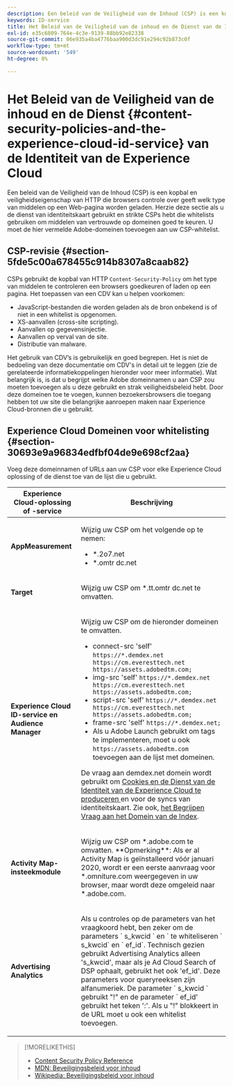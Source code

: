 ```yaml
---
description: Een beleid van de Veiligheid van de Inhoud (CSP) is een kopbal en veiligheidseigenschap van HTTP die browsers controle over geeft welk type van middelen op een Web-pagina worden geladen. Herzie deze sectie als u de dienst van identiteitskaart gebruikt en strikte CSPs hebt die whitelists gebruiken om middelen van vertrouwde op domeinen goed te keuren. U moet de hier vermelde Adobe-domeinen toevoegen aan uw CSP-whitelist.
keywords: ID-service
title: Het Beleid van de Veiligheid van de inhoud en de Dienst van de Identiteit van de Experience Cloud
exl-id: e35c6809-764e-4c3e-9139-88bb92e82338
source-git-commit: 06e935a4ba4776baa900d3dc91e294c92b873c0f
workflow-type: tm+mt
source-wordcount: '549'
ht-degree: 0%

---
```


# Het Beleid van de Veiligheid van de inhoud en de Dienst {#content-security-policies-and-the-experience-cloud-id-service} van de Identiteit van de Experience Cloud

Een beleid van de Veiligheid van de Inhoud (CSP) is een kopbal en veiligheidseigenschap van HTTP die browsers controle over geeft welk type van middelen op een Web-pagina worden geladen. Herzie deze sectie als u de dienst van identiteitskaart gebruikt en strikte CSPs hebt die whitelists gebruiken om middelen van vertrouwde op domeinen goed te keuren. U moet de hier vermelde Adobe-domeinen toevoegen aan uw CSP-whitelist.

## CSP-revisie {#section-5fde5c00a678455c914b8307a8caab82}

CSPs gebruikt de kopbal van HTTP `Content-Security-Policy` om het type van middelen te controleren een browsers goedkeuren of laden op een pagina. Het toepassen van een CDV kan u helpen voorkomen:

* JavaScript-bestanden die worden geladen als de bron onbekend is of niet in een whitelist is opgenomen.
* XS-aanvallen (cross-site scripting).
* Aanvallen op gegevensinjectie.
* Aanvallen op verval van de site.
* Distributie van malware.

Het gebruik van CDV’s is gebruikelijk en goed begrepen. Het is niet de bedoeling van deze documentatie om CDV&#39;s in detail uit te leggen (zie de gerelateerde informatiekoppelingen hieronder voor meer informatie). Wat belangrijk is, is dat u begrijpt welke Adobe domeinnamen u aan CSP zou moeten toevoegen als u deze gebruikt en strak veiligheidsbeleid hebt. Door deze domeinen toe te voegen, kunnen bezoekersbrowsers die toegang hebben tot uw site die belangrijke aanroepen maken naar Experience Cloud-bronnen die u gebruikt.

## Experience Cloud Domeinen voor whitelisting {#section-30693e9a96834edfbf04de9e698cf2aa}

Voeg deze domeinnamen of URLs aan uw CSP voor elke Experience Cloud oplossing of de dienst toe van de lijst die u gebruikt.

<table id="table_EC9FC999A62D4B7A830CE73B0AB9EF3C"> 
 <thead> 
  <tr> 
   <th colname="col1" class="entry"> Experience Cloud-oplossing of -service </th> 
   <th colname="col2" class="entry"> Beschrijving </th> 
  </tr> 
 </thead>
 <tbody> 
  <tr> 
   <td colname="col1"> <p> <b>AppMeasurement</b> </p> </td> 
   <td colname="col2"> <p>Wijzig uw CSP om het volgende op te nemen: </p> <p> 
     <ul id="ul_7522AE83A03A4115A84DF5B32D6DD79B"> 
      <li id="li_AB1EC161FB154BEDA1BEFE76C8A38A90"> <span class="codeph"> *.2o7.net</span> </li> 
      <li id="li_4B12A283716746949201528CD6AF529E"> <span class="codeph"> *.omtr dc.net</span> </li> 
     </ul> </p> </td> 
  </tr> 
  <tr> 
   <td colname="col1"> <p> <b>Target</b> </p> </td> 
   <td colname="col2"> <p>Wijzig uw CSP om <span class="codeph"> *.tt.omtr dc.net</span> te omvatten. </p> </td> 
  </tr> 
  <tr> 
   <td colname="col1"> <p> <b>Experience Cloud ID-service en Audience Manager</b> </p> </td> 
   <td colname="col2"> <p>Wijzig uw CSP om de hieronder domeinen te omvatten.</p> 
   <p><ul>
   <li>connect-src 'self' <code>https://*.demdex.net https://cm.everesttech.net https://assets.adobedtm.com;</code></li>
   <li>img-src 'self' <code>https://*.demdex.net https://cm.everesttech.net https://assets.adobedtm.com;</code></li>
   <li>script-src 'self' <code>https://*.demdex.net https://cm.everesttech.net https://assets.adobedtm.com;</code></li>
   <li>frame-src 'self' <code>https://*.demdex.net;</code></li>
   <li>Als u Adobe Launch gebruikt om tags te implementeren, moet u ook <code>https://assets.adobedtm.com</code> toevoegen aan de lijst met domeinen.</li></ul></p> <p>De vraag aan <span class="codeph"> demdex.net</span> domein wordt gebruikt om <a href="../introduction/cookies.md" format="dita" scope="local"> Cookies en de Dienst van de Identiteit van de Experience Cloud te produceren </a> en voor de syncs van identiteitskaart. Zie ook, <a href="https://docs.adobe.com/content/help/en/audience-manager/user-guide/reference/demdex-calls.html" format="https" scope="external"> het Begrijpen Vraag aan het Domein van de Index</a>. </p> </td> </tr> 
 <tr>
 <td colname="col1"> <p> <b>Activity Map-insteekmodule</b> </p> </td> 
 <td colname="col2"> <p>Wijzig uw CSP om *.adobe.com te omvatten. **Opmerking**: Als er al Activity Map is geïnstalleerd vóór januari 2020, wordt er een eerste aanvraag voor *.omniture.com weergegeven in uw browser, maar wordt deze omgeleid naar *.adobe.com. </p></td> 
 </tr>
 <tr>
 <td colname="col1"> <p> <b>Advertising Analytics</b> </p> </td> 
 <td colname="col2"> <p>Als u controles op de parameters van het vraagkoord hebt, ben zeker om de parameters ` s_kwcid ` en ` te whiteliseren ` s_kwcid` en ` ef_id`. Technisch gezien gebruikt Advertising Analytics alleen 's_kwcid', maar als je Ad Cloud Search of DSP ophaalt, gebruikt het ook 'ef_id'. Deze parameters voor queryreeksen zijn alfanumeriek. De parameter ` s_kwcid ` gebruikt "!" en de parameter ` ef_id' gebruikt het teken ':'. Als u "!" blokkeert in de URL moet u ook een whitelist toevoegen.</p></td> 
 </tr>
 </tbody> 
</table>

>[!MORELIKETHIS]
>
>* [Content Security Policy Reference](https://content-security-policy.com/)
>* [MDN: Beveiligingsbeleid voor inhoud](https://developer.mozilla.org/en-US/docs/Web/HTTP/CSP)
>* [Wikipedia: Beveiligingsbeleid voor inhoud](https://en.wikipedia.org/wiki/Content_Security_Policy)

